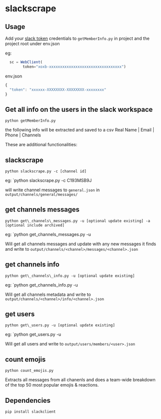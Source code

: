 # slackscrape

## Usage

Add your [slack token](https://api.slack.com/docs/oauth-test-tokens) credentials to `getMemberInfo.py` in project and the project root under env.json

eg:

```js
  sc = WebClient(
        token="xoxb-xxxxxxxxxxxxxxxxxxxxxxxxxxxxxxxxx")

```
env.json
```js
{
  "token": "xxxxxx-XXXXXXXX-XXXXXXXX-xxxxxxxx"
}
```

## Get all info on the users in the slack workspace

`python getMemberInfo.py`

the following info will be extracted and saved to a csv
Real Name	|   Email	|  Phone	|   Channels



These are additional functionalities:

## slackscrape

`python slackscrape.py -c [channel id]`

eg: `python slackscrape.py -c C193MSB9J

will write channel messages to `general.json` in `output/channels/general/messages/`

## get channels messages

`python get\_channels\_messages.py -u [optional update existing] -a [optional include archived]`

eg: `python get\_channels\_messages.py -u

Will get all channels messages and update with any new messages it finds and write to
`output/channels/<channel>/messages/<channel>.json`

## get channels info

`python get\_channels\_info.py -u [optional update existing]`

eg: `python get\_channels\_info.py -u

Will get all channels metadata and write to
`output/channels/<channel>/info/<channel>.json`

## get users

`python get\_users.py -u [optional update existing]`

eg: `python get\_users.py -u

Will get all users and write to `output/users/members/<user>.json`

## count emojis

`python count_emojis.py`

Extracts all messages from all chanenls and does a team-wide breakdown of the top 50 most popular emojis & reactions.

## Dependencies

```bash
pip install slackclient
```
